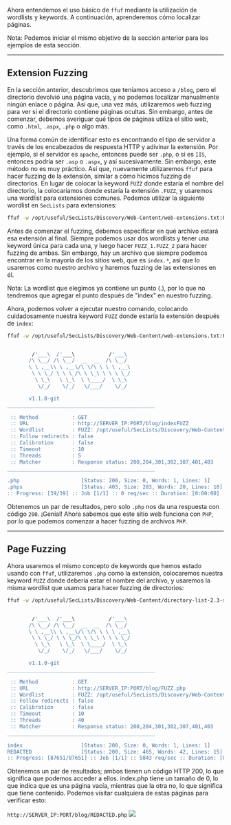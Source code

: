 Ahora entendemos el uso básico de `ffuf` mediante la utilización de wordlists y keywords. A continuación, aprenderemos cómo localizar páginas.

Nota: Podemos iniciar el mismo objetivo de la sección anterior para los ejemplos de esta sección.

---

## Extension Fuzzing

En la sección anterior, descubrimos que teníamos acceso a `/blog`, pero el directorio devolvió una página vacía, y no podemos localizar manualmente ningún enlace o página. Así que, una vez más, utilizaremos web fuzzing para ver si el directorio contiene páginas ocultas. Sin embargo, antes de comenzar, debemos averiguar qué tipos de páginas utiliza el sitio web, como `.html`, `.aspx`, `.php` o algo más.

Una forma común de identificar esto es encontrando el tipo de servidor a través de los encabezados de respuesta HTTP y adivinar la extensión. Por ejemplo, si el servidor es `apache`, entonces puede ser `.php`, o si es `IIS`, entonces podría ser `.asp` o `.aspx`, y así sucesivamente. Sin embargo, este método no es muy práctico. Así que, nuevamente utilizaremos `ffuf` para hacer fuzzing de la extensión, similar a cómo hicimos fuzzing de directorios. En lugar de colocar la keyword `FUZZ` donde estaría el nombre del directorio, la colocaríamos donde estaría la extensión `.FUZZ`, y usaremos una wordlist para extensiones comunes. Podemos utilizar la siguiente wordlist en `SecLists` para extensiones:

```bash
ffuf -w /opt/useful/SecLists/Discovery/Web-Content/web-extensions.txt:FUZZ <SNIP>
```

Antes de comenzar el fuzzing, debemos especificar en qué archivo estará esa extensión al final. Siempre podemos usar dos wordlists y tener una keyword única para cada una, y luego hacer `FUZZ_1.FUZZ_2` para hacer fuzzing de ambas. Sin embargo, hay un archivo que siempre podemos encontrar en la mayoría de los sitios web, que es `index.*`, así que lo usaremos como nuestro archivo y haremos fuzzing de las extensiones en él.

Nota: La wordlist que elegimos ya contiene un punto (.), por lo que no tendremos que agregar el punto después de "index" en nuestro fuzzing.

Ahora, podemos volver a ejecutar nuestro comando, colocando cuidadosamente nuestra keyword `FUZZ` donde estaría la extensión después de `index`:

```bash
ffuf -w /opt/useful/SecLists/Discovery/Web-Content/web-extensions.txt:FUZZ -u http://SERVER_IP:PORT/blog/indexFUZZ


        /'___\  /'___\           /'___\       
       /\ \__/ /\ \__/  __  __  /\ \__/       
       \ \ ,__\\ \ ,__\/\ \/\ \ \ \ ,__\      
        \ \ \_/ \ \ \_/\ \ \_\ \ \ \ \_/      
         \ \_\   \ \_\  \ \____/  \ \_\       
          \/_/    \/_/   \/___/    \/_/       

       v1.1.0-git
________________________________________________

 :: Method           : GET
 :: URL              : http://SERVER_IP:PORT/blog/indexFUZZ
 :: Wordlist         : FUZZ: /opt/useful/SecLists/Discovery/Web-Content/web-extensions.txt
 :: Follow redirects : false
 :: Calibration      : false
 :: Timeout          : 10
 :: Threads          : 5
 :: Matcher          : Response status: 200,204,301,302,307,401,403
________________________________________________

.php                    [Status: 200, Size: 0, Words: 1, Lines: 1]
.phps                   [Status: 403, Size: 283, Words: 20, Lines: 10]
:: Progress: [39/39] :: Job [1/1] :: 0 req/sec :: Duration: [0:00:00] :: Errors: 0 ::
```

Obtenemos un par de resultados, pero solo `.php` nos da una respuesta con código `200`. ¡Genial! Ahora sabemos que este sitio web funciona con `PHP`, por lo que podemos comenzar a hacer fuzzing de archivos `PHP`.

---

## Page Fuzzing

Ahora usaremos el mismo concepto de keywords que hemos estado usando con `ffuf`, utilizaremos `.php` como la extensión, colocaremos nuestra keyword `FUZZ` donde debería estar el nombre del archivo, y usaremos la misma wordlist que usamos para hacer fuzzing de directorios:

```bash
ffuf -w /opt/useful/SecLists/Discovery/Web-Content/directory-list-2.3-small.txt:FUZZ -u http://SERVER_IP:PORT/blog/FUZZ.php


        /'___\  /'___\           /'___\       
       /\ \__/ /\ \__/  __  __  /\ \__/       
       \ \ ,__\\ \ ,__\/\ \/\ \ \ \ ,__\      
        \ \ \_/ \ \ \_/\ \ \_\ \ \ \ \_/      
         \ \_\   \ \_\  \ \____/  \ \_\       
          \/_/    \/_/   \/___/    \/_/       

       v1.1.0-git
________________________________________________

 :: Method           : GET
 :: URL              : http://SERVER_IP:PORT/blog/FUZZ.php
 :: Wordlist         : FUZZ: /opt/useful/SecLists/Discovery/Web-Content/directory-list-2.3-small.txt
 :: Follow redirects : false
 :: Calibration      : false
 :: Timeout          : 10
 :: Threads          : 40
 :: Matcher          : Response status: 200,204,301,302,307,401,403
________________________________________________

index                   [Status: 200, Size: 0, Words: 1, Lines: 1]
REDACTED                [Status: 200, Size: 465, Words: 42, Lines: 15]
:: Progress: [87651/87651] :: Job [1/1] :: 5843 req/sec :: Duration: [0:00:15] :: Errors: 0 ::
```

Obtenemos un par de resultados; ambos tienen un código HTTP 200, lo que significa que podemos acceder a ellos. index.php tiene un tamaño de 0, lo que indica que es una página vacía, mientras que la otra no, lo que significa que tiene contenido. Podemos visitar cualquiera de estas páginas para verificar esto:

`http://SERVER_IP:PORT/blog/REDACTED.php`
![](https://academy.hackthebox.com/storage/modules/54/web_fnb_login.jpg)